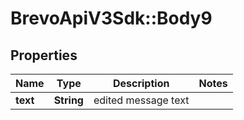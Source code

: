 # BrevoApiV3Sdk::Body9

## Properties
Name | Type | Description | Notes
------------ | ------------- | ------------- | -------------
**text** | **String** | edited message text | 


